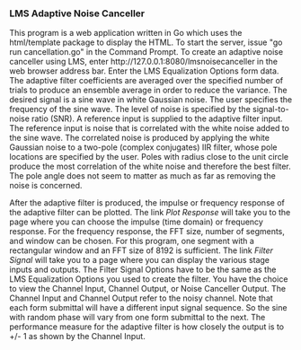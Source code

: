 <h3>LMS Adaptive Noise Canceller</h3>

<p>
This program is a web application written in Go which uses the html/template package to display the HTML.  To start the server, issue "go run cancellation.go" in the Command Prompt.  To create an adaptive noise canceller using LMS, enter http://127.0.0.1:8080/lmsnoisecanceller in the web browser address bar.    Enter the LMS Equalization Options form data.  The adaptive filter coefficients are averaged over the specified number of trials to produce an ensemble average in order to reduce the variance.  The desired signal is a sine wave in white Gaussian noise.  The user specifies the frequency of the sine wave.  The level of noise is specified by the signal-to-noise ratio (SNR). A reference input is supplied to the adaptive filter input.  The reference input is noise that is correlated with the white noise added to the sine wave.  The correlated noise is produced by applying the white Gaussian noise to a two-pole (complex conjugates) IIR filter, whose pole locations are specified by the user. Poles with radius close to the unit circle produce the most correlation of the white noise and therefore the best filter.
The pole angle does not seem to matter as much as far as removing the noise is concerned.
</p>
<p>
After the adaptive filter is produced, the impulse or frequency response of the adaptive filter can be plotted.  The link <i>Plot Response</i> will take you to the page where you can choose the impulse (time domain) or frequency response.  For the frequency response, the FFT size, number of segments, and window can be chosen.  For this program, one segment with a rectangular window and an FFT size of 8192 is sufficient.  The link <i>Filter Signal</i> will take you to a page where you can display the various stage inputs and outputs. The Filter Signal Options have to be the same as the LMS Equalization Options you used to create the filter.  You have the choice to view the Channel Input, Channel Output, or Noise Canceller Output.  The Channel Input and Channel Output refer to the noisy channel.  Note that each form submittal will have a different input signal sequence. So the sine with random phase will vary from one form submittal to the next. The performance measure for the adaptive filter is how closely the output is to +/- 1 as shown by the Channel Input.
</p>

